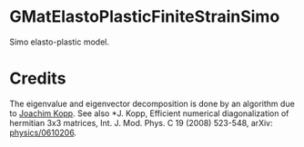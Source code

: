 # GMatElastoPlasticFiniteStrainSimo

Simo elasto-plastic model.

# Credits

The eigenvalue and eigenvector decomposition is done by an algorithm due to [Joachim Kopp](https://www.mpi-hd.mpg.de/personalhomes/globes/3x3/). See also *J. Kopp, Efficient numerical diagonalization of hermitian 3x3 matrices, Int. J. Mod. Phys. C 19 (2008) 523-548, arXiv: [physics/0610206](https://arxiv.org/abs/physics/0610206).



